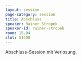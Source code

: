 ```yaml
---
layout: session
page-category: session
title: Abschluss
speaker: Rainer Stropek
speaker-id: rainer-stropek
room: 15.04
slot: S1600
---
```


Abschluss-Session mit Verlosung.